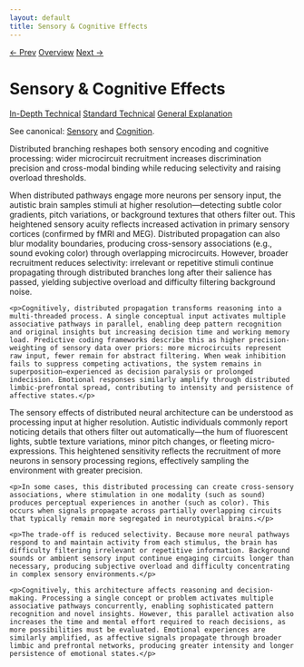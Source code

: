 ```yaml
---
layout: default
title: Sensory & Cognitive Effects
---
```


<link rel="stylesheet" href="{{ site.baseurl }}/assets/css/tabs.css">
<script src="{{ site.baseurl }}/assets/js/tabstate.js"></script>

<div class="navline">
  <a data-nav href="{{ site.baseurl }}/sections/individual-variability">← Prev</a>
  <a data-nav href="{{ site.baseurl }}/">Overview</a>
  <a data-nav href="{{ site.baseurl }}/sections/memory-task-encoding">Next →</a>
</div>

# Sensory & Cognitive Effects

<div class="tabset">
  <div class="tab-choices">
    <a href="#" data-tab="tab-tech">In-Depth Technical</a>
    <a href="#" data-tab="tab-std">Standard Technical</a>
    <a href="#" data-tab="tab-gen">General Explanation</a>
  </div>

  <div id="tab-tech" class="tab-panel">
    <p class="note">
      See canonical: <a href="../higher-resolution-hypothesis#sensory-and-perceptual-consequences">Sensory</a> and
      <a href="../higher-resolution-hypothesis#cognitive-and-decision-making-consequences">Cognition</a>.
    </p>
    <p>Distributed branching reshapes both sensory encoding and cognitive processing: wider microcircuit recruitment increases discrimination precision and cross-modal binding while reducing selectivity and raising overload thresholds.</p>
  </div>

  <div id="tab-std" class="tab-panel">
    <p>When distributed pathways engage more neurons per sensory input, the autistic brain samples stimuli at higher resolution—detecting subtle color gradients, pitch variations, or background textures that others filter out. This heightened sensory acuity reflects increased activation in primary sensory cortices (confirmed by fMRI and MEG). Distributed propagation can also blur modality boundaries, producing cross-sensory associations (e.g., sound evoking color) through overlapping microcircuits. However, broader recruitment reduces selectivity: irrelevant or repetitive stimuli continue propagating through distributed branches long after their salience has passed, yielding subjective overload and difficulty filtering background noise.</p>

    <p>Cognitively, distributed propagation transforms reasoning into a multi-threaded process. A single conceptual input activates multiple associative pathways in parallel, enabling deep pattern recognition and original insights but increasing decision time and working memory load. Predictive coding frameworks describe this as higher precision-weighting of sensory data over priors: more microcircuits represent raw input, fewer remain for abstract filtering. When weak inhibition fails to suppress competing activations, the system remains in superposition—experienced as decision paralysis or prolonged indecision. Emotional responses similarly amplify through distributed limbic-prefrontal spread, contributing to intensity and persistence of affective states.</p>
  </div>

  <div id="tab-gen" class="tab-panel">
    <p>The sensory effects of distributed neural architecture can be understood as processing input at higher resolution. Autistic individuals commonly report noticing details that others filter out automatically—the hum of fluorescent lights, subtle texture variations, minor pitch changes, or fleeting micro-expressions. This heightened sensitivity reflects the recruitment of more neurons in sensory processing regions, effectively sampling the environment with greater precision.</p>

    <p>In some cases, this distributed processing can create cross-sensory associations, where stimulation in one modality (such as sound) produces perceptual experiences in another (such as color). This occurs when signals propagate across partially overlapping circuits that typically remain more segregated in neurotypical brains.</p>

    <p>The trade-off is reduced selectivity. Because more neural pathways respond to and maintain activity from each stimulus, the brain has difficulty filtering irrelevant or repetitive information. Background sounds or ambient sensory input continue engaging circuits longer than necessary, producing subjective overload and difficulty concentrating in complex sensory environments.</p>

    <p>Cognitively, this architecture affects reasoning and decision-making. Processing a single concept or problem activates multiple associative pathways concurrently, enabling sophisticated pattern recognition and novel insights. However, this parallel activation also increases the time and mental effort required to reach decisions, as more possibilities must be evaluated. Emotional experiences are similarly amplified, as affective signals propagate through broader limbic and prefrontal networks, producing greater intensity and longer persistence of emotional states.</p>
  </div>
</div>
